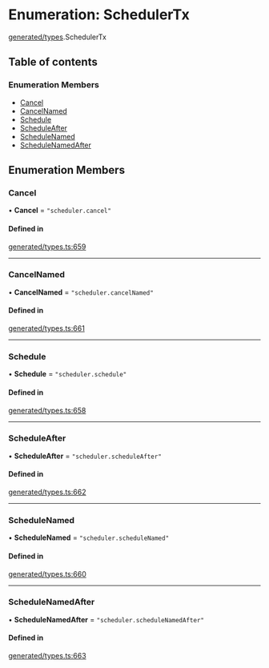 # Enumeration: SchedulerTx

[generated/types](../wiki/generated.types).SchedulerTx

## Table of contents

### Enumeration Members

- [Cancel](../wiki/generated.types.SchedulerTx#cancel)
- [CancelNamed](../wiki/generated.types.SchedulerTx#cancelnamed)
- [Schedule](../wiki/generated.types.SchedulerTx#schedule)
- [ScheduleAfter](../wiki/generated.types.SchedulerTx#scheduleafter)
- [ScheduleNamed](../wiki/generated.types.SchedulerTx#schedulenamed)
- [ScheduleNamedAfter](../wiki/generated.types.SchedulerTx#schedulenamedafter)

## Enumeration Members

### Cancel

• **Cancel** = ``"scheduler.cancel"``

#### Defined in

[generated/types.ts:659](https://github.com/PolymeshAssociation/polymesh-sdk/blob/8a9e72221/src/generated/types.ts#L659)

___

### CancelNamed

• **CancelNamed** = ``"scheduler.cancelNamed"``

#### Defined in

[generated/types.ts:661](https://github.com/PolymeshAssociation/polymesh-sdk/blob/8a9e72221/src/generated/types.ts#L661)

___

### Schedule

• **Schedule** = ``"scheduler.schedule"``

#### Defined in

[generated/types.ts:658](https://github.com/PolymeshAssociation/polymesh-sdk/blob/8a9e72221/src/generated/types.ts#L658)

___

### ScheduleAfter

• **ScheduleAfter** = ``"scheduler.scheduleAfter"``

#### Defined in

[generated/types.ts:662](https://github.com/PolymeshAssociation/polymesh-sdk/blob/8a9e72221/src/generated/types.ts#L662)

___

### ScheduleNamed

• **ScheduleNamed** = ``"scheduler.scheduleNamed"``

#### Defined in

[generated/types.ts:660](https://github.com/PolymeshAssociation/polymesh-sdk/blob/8a9e72221/src/generated/types.ts#L660)

___

### ScheduleNamedAfter

• **ScheduleNamedAfter** = ``"scheduler.scheduleNamedAfter"``

#### Defined in

[generated/types.ts:663](https://github.com/PolymeshAssociation/polymesh-sdk/blob/8a9e72221/src/generated/types.ts#L663)
